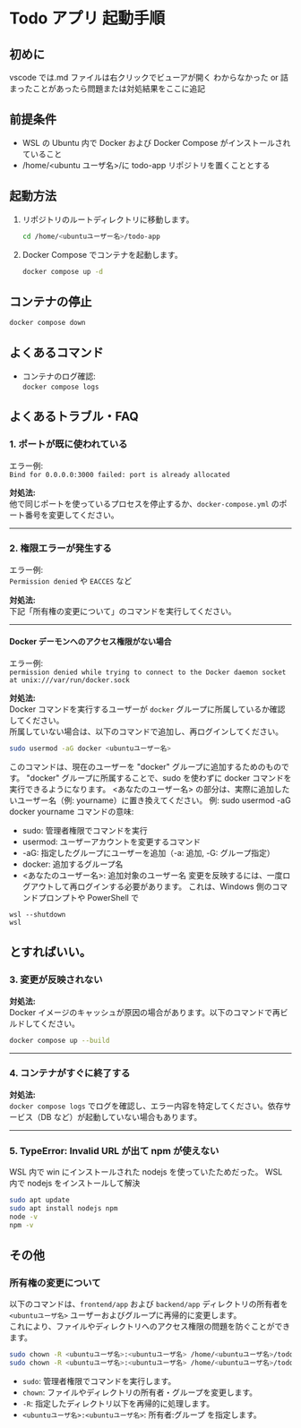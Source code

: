 # Todo アプリ 起動手順

## 初めに

vscode では.md ファイルは右クリックでビューアが開く
わからなかった or 詰まったことがあったら問題または対処結果をここに追記

## 前提条件

- WSL の Ubuntu 内で Docker および Docker Compose がインストールされていること
- /home/<ubuntu ユーザ名>/に todo-app リポジトリを置くこととする

## 起動方法

1. リポジトリのルートディレクトリに移動します。

   ```sh
   cd /home/<ubuntuユーザー名>/todo-app
   ```

2. Docker Compose でコンテナを起動します。

   ```sh
   docker compose up -d
   ```

## コンテナの停止

```bash
docker compose down
```

## よくあるコマンド

- コンテナのログ確認:  
  `docker compose logs`

## よくあるトラブル・FAQ

### 1. ポートが既に使われている

エラー例:  
`Bind for 0.0.0.0:3000 failed: port is already allocated`

**対処法:**  
他で同じポートを使っているプロセスを停止するか、`docker-compose.yml` のポート番号を変更してください。

---

### 2. 権限エラーが発生する

エラー例:  
`Permission denied` や `EACCES` など

**対処法:**  
下記「所有権の変更について」のコマンドを実行してください。

---

#### Docker デーモンへのアクセス権限がない場合

エラー例:  
`permission denied while trying to connect to the Docker daemon socket at unix:///var/run/docker.sock`

**対処法:**  
Docker コマンドを実行するユーザーが `docker` グループに所属しているか確認してください。  
所属していない場合は、以下のコマンドで追加し、再ログインしてください。

```sh
sudo usermod -aG docker <ubuntuユーザー名>
```

このコマンドは、現在のユーザーを "docker" グループに追加するためのものです。
"docker" グループに所属することで、sudo を使わずに docker コマンドを実行できるようになります。
<あなたのユーザー名> の部分は、実際に追加したいユーザー名（例: yourname）に置き換えてください。
例: sudo usermod -aG docker yourname
コマンドの意味:

- sudo: 管理者権限でコマンドを実行
- usermod: ユーザーアカウントを変更するコマンド
- -aG: 指定したグループにユーザーを追加（-a: 追加, -G: グループ指定）
- docker: 追加するグループ名
- <あなたのユーザー名>: 追加対象のユーザー名
  変更を反映するには、一度ログアウトして再ログインする必要があります。
  これは、Windows 側のコマンドプロンプトや PowerShell で

```
wsl --shutdown
wsl
```

## とすればいい。

### 3. 変更が反映されない

**対処法:**  
Docker イメージのキャッシュが原因の場合があります。以下のコマンドで再ビルドしてください。

```sh
docker compose up --build
```

---

### 4. コンテナがすぐに終了する

**対処法:**  
`docker compose logs` でログを確認し、エラー内容を特定してください。依存サービス（DB など）が起動していない場合もあります。

---

### 5. TypeError: Invalid URL が出て npm が使えない

WSL 内で win にインストールされた nodejs を使っていたためだった。
WSL 内で nodejs をインストールして解決

```bash
sudo apt update
sudo apt install nodejs npm
node -v
npm -v
```

## その他

### 所有権の変更について

以下のコマンドは、`frontend/app` および `backend/app` ディレクトリの所有者を `<ubuntuユーザ名>` ユーザーおよびグループに再帰的に変更します。  
これにより、ファイルやディレクトリへのアクセス権限の問題を防ぐことができます。

```sh
sudo chown -R <ubuntuユーザ名>:<ubuntuユーザ名> /home/<ubuntuユーザ名>/todo-app/frontend/app
sudo chown -R <ubuntuユーザ名>:<ubuntuユーザ名> /home/<ubuntuユーザ名>/todo-app/backend/app
```

- `sudo`: 管理者権限でコマンドを実行します。
- `chown`: ファイルやディレクトリの所有者・グループを変更します。
- `-R`: 指定したディレクトリ以下を再帰的に処理します。
- `<ubuntuユーザ名>:<ubuntuユーザ名>`: 所有者:グループ を指定します。
